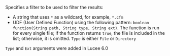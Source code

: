 Specifies a filter to be used to filter the results:

- A string that uses `*` as a wildcard, for example, `*.cfm`
- UDF (User Defined Function) using the following pattern: `boolean function(String path, String type, String ext)`. The function is run for every single file; if the function returns `true`, the file is included in the list; otherwise, it is omitted. `Type` is either `File` or `Directory`

`Type` and `Ext` arguments were added in Lucee 6.0
